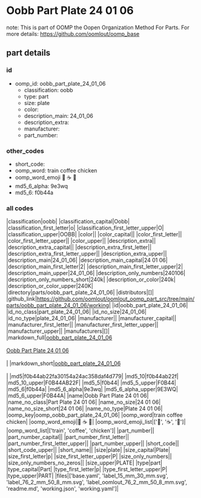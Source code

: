 # Oobb Part Plate 24 01 06  

note: This is part of OOMP the Oopen Organization Method For Parts. For more details: https://github.com/oomlout/oomp_base

##  part details





### id
* oomp_id: oobb_part_plate_24_01_06
  * classification: oobb
  * type: part
  * size: plate
  * color: 
  * description_main: 24_01_06
  * description_extra: 
  * manufacturer: 
  * part_number: 

### other_codes
* short_code: 
* oomp_word: train coffee chicken
* oomp_word_emoji :train: :coffee: :chicken:
* md5_6_alpha: 9e3wq
* md5_6: f0b44a

### all codes 
|classification|oobb|
|classification_capital|Oobb|
|classification_first_letter|o|
|classification_first_letter_upper|O|
|classification_upper|OOBB|
|color||
|color_capital||
|color_first_letter||
|color_first_letter_upper||
|color_upper||
|description_extra||
|description_extra_capital||
|description_extra_first_letter||
|description_extra_first_letter_upper||
|description_extra_upper||
|description_main|24_01_06|
|description_main_capital|24 01 06|
|description_main_first_letter|2|
|description_main_first_letter_upper|2|
|description_main_upper|24_01_06|
|description_only_numbers|240106|
|description_only_numbers_short|240k|
|description_or_color|240k|
|description_or_color_upper|240K|
|directory|parts/oobb_part_plate_24_01_06|
|distributors|[]|
|github_link|https://github.com/oomlout/oomlout_oomp_part_src/tree/main/parts/oobb_part_plate_24_01_06/working|
|id|oobb_part_plate_24_01_06|
|id_no_class|part_plate_24_01_06|
|id_no_size|24_01_06|
|id_no_type|plate_24_01_06|
|manufacturer||
|manufacturer_capital||
|manufacturer_first_letter||
|manufacturer_first_letter_upper||
|manufacturer_upper||
|manufacturers|[]|
|markdown_full|[oobb_part_plate_24_01_06](https://github.com/oomlout/oomlout_oomp_part_src/tree/main/parts/oobb_part_plate_24_01_06/working)<br>[](https://github.com/oomlout/oomlout_oomp_part_src/tree/main/parts/oobb_part_plate_24_01_06/working)<br>[Oobb Part Plate 24 01 06](https://github.com/oomlout/oomlout_oomp_part_src/tree/main/parts/oobb_part_plate_24_01_06/working)<br><br>|
|markdown_short|[oobb_part_plate_24_01_06](https://github.com/oomlout/oomlout_oomp_part_src/tree/main/parts/oobb_part_plate_24_01_06/working)<br><br>|
|md5|f0b44ab22fa30154a24ac358daf4d779|
|md5_10|f0b44ab22f|
|md5_10_upper|F0B44AB22F|
|md5_5|f0b44|
|md5_5_upper|F0B44|
|md5_6|f0b44a|
|md5_6_alpha|9e3wq|
|md5_6_alpha_upper|9E3WQ|
|md5_6_upper|F0B44A|
|name|Oobb Part Plate 24 01 06|
|name_no_class|Part Plate 24 01 06|
|name_no_size|24 01 06|
|name_no_size_short|24 01 06|
|name_no_type|Plate 24 01 06|
|oomp_key|oomp_oobb_part_plate_24_01_06|
|oomp_word|train coffee chicken|
|oomp_word_emoji|:train: :coffee: :chicken:|
|oomp_word_emoji_list|[':train:', ':coffee:', ':chicken:']|
|oomp_word_list|['train', 'coffee', 'chicken']|
|part_number||
|part_number_capital||
|part_number_first_letter||
|part_number_first_letter_upper||
|part_number_upper||
|short_code||
|short_code_upper||
|short_name||
|size|plate|
|size_capital|Plate|
|size_first_letter|p|
|size_first_letter_upper|P|
|size_only_numbers||
|size_only_numbers_no_zeros||
|size_upper|PLATE|
|type|part|
|type_capital|Part|
|type_first_letter|p|
|type_first_letter_upper|P|
|type_upper|PART|
|files|['base.yaml', 'label_15_mm_30_mm.svg', 'label_76_2_mm_50_8_mm.svg', 'label_oomlout_76_2_mm_50_8_mm.svg', 'readme.md', 'working.json', 'working.yaml']|
